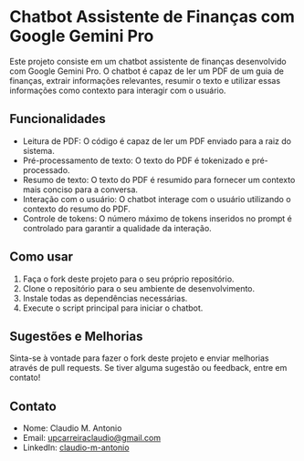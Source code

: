 # Chatbot Assistente de Finanças com Google Gemini Pro

Este projeto consiste em um chatbot assistente de finanças desenvolvido com Google Gemini Pro. O chatbot é capaz de ler um PDF de um guia de finanças, extrair informações relevantes, resumir o texto e utilizar essas informações como contexto para interagir com o usuário.

## Funcionalidades

- Leitura de PDF: O código é capaz de ler um PDF enviado para a raiz do sistema.
- Pré-processamento de texto: O texto do PDF é tokenizado e pré-processado.
- Resumo de texto: O texto do PDF é resumido para fornecer um contexto mais conciso para a conversa.
- Interação com o usuário: O chatbot interage com o usuário utilizando o contexto do resumo do PDF.
- Controle de tokens: O número máximo de tokens inseridos no prompt é controlado para garantir a qualidade da interação.

## Como usar

1. Faça o fork deste projeto para o seu próprio repositório.
2. Clone o repositório para o seu ambiente de desenvolvimento.
3. Instale todas as dependências necessárias.
4. Execute o script principal para iniciar o chatbot.

## Sugestões e Melhorias

Sinta-se à vontade para fazer o fork deste projeto e enviar melhorias através de pull requests. Se tiver alguma sugestão ou feedback, entre em contato!

## Contato

- Nome: Claudio M. Antonio
- Email: upcarreiraclaudio@gmail.com
- LinkedIn: [claudio-m-antonio](https://www.linkedin.com/in/claudio-m-antonio)
